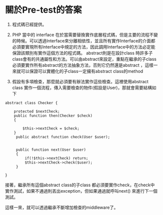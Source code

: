 # 關於Pre-test的答案

1. 程式碼已經提供。
2. PHP 當中的 interface 在於當需要替換實作底層程式碼，但是主要的流程不變的時候。可以透過Interface來分離相依性，並且所有實作Interface的介面都必須要實現所有Interface中規定的方法，因此調用Interface中的方法必定能保證該類別有實作這個方法的程式碼。 abstract則是在設計class 時許多子class會有的共通屬性和方法。可以由abstract來設定，重點在繼承的子class必須要實作所有abstract的方法抽象方法，否則它仍然還是abstract ，這樣一來就可以保證可以實體化的子class一定擁有abstract class的method

3. 假設有多項檢查，那麼就必須要有辦法實作這些檢查。這裡使用abstract class 實作一個流程，傳入需要檢查的物件(假設是User)，那就會需要結構如下
```
abstract class Checker {
    
    protected $nextCheck;
    public function then(Checker $check)
    {
        
        $this->nextCheck = $check;
    }
     public abstract function check(User $user);


     public function next(User $user)
     {
         if(!$this->nextCheck) return;
         $this->nextCheck->check($user);
     }

}
```


接著，繼承所有這個abstract class的子class 都必須要實作check，在check中實作測試，如果不通過則丟出exception，但如果通過就呼叫next() 來進行下一個測試。

這樣一來，就可以透過繼承不斷增加檢查的middleware了。